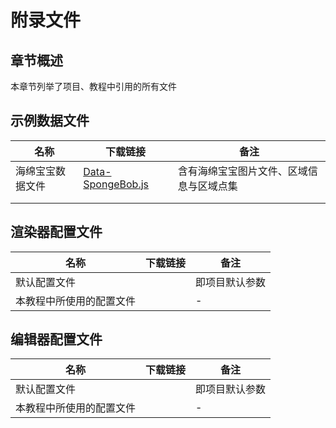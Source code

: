 

# 附录文件

## 章节概述

本章节列举了项目、教程中引用的所有文件



## 示例数据文件

| 名称             | 下载链接                                                     | 备注                                     |
| ---------------- | ------------------------------------------------------------ | ---------------------------------------- |
| 海绵宝宝数据文件 | [Data-SpongeBob.js](https://github.com/Jiang-TaiBai/vue2-image-spotlight/blob/main/Tutorial%20Library/Data-SpongeBob.js) | 含有海绵宝宝图片文件、区域信息与区域点集 |
|                  |                                                              |                                          |
|                  |                                                              |                                          |



## 渲染器配置文件

| 名称                     | 下载链接 | 备注           |
| ------------------------ | -------- | -------------- |
| 默认配置文件             |          | 即项目默认参数 |
| 本教程中所使用的配置文件 |          | -              |



## 编辑器配置文件

| 名称                     | 下载链接 | 备注           |
| ------------------------ | -------- | -------------- |
| 默认配置文件             |          | 即项目默认参数 |
| 本教程中所使用的配置文件 |          | -              |

